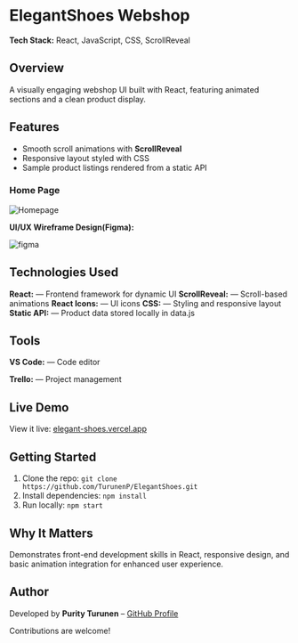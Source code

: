 # ElegantShoes Webshop

**Tech Stack:** React, JavaScript, CSS, ScrollReveal

## Overview
A visually engaging webshop UI built with React, featuring animated sections and a clean product display.

## Features
- Smooth scroll animations with **ScrollReveal**
- Responsive layout styled with CSS  
- Sample product listings rendered from a static API


### Home Page

![Homepage](https://github.com/TurunenP/Coursera_Little-Lemon-restaurant/assets/43337898/e5ada52b-1df6-4cdc-866f-49c8a2a2cd8b)

**UI/UX Wireframe Design(Figma):** 

![figma](https://github.com/TurunenP/ElegantShoes/assets/43337898/3e5b1ee1-0b75-451f-8a3c-50f88d14b35d)


## Technologies Used

**React:** — Frontend framework for dynamic UI
**ScrollReveal:** — Scroll-based animations
**React Icons:**  — UI icons
**CSS:** — Styling and responsive layout
**Static API:** — Product data stored locally in data.js


## Tools
**VS Code:** — Code editor

**Trello:** — Project management

  
## Live Demo
View it live: [elegant-shoes.vercel.app](https://elegant-shoes.vercel.app/)


## Getting Started
1. Clone the repo: `git clone https://github.com/TurunenP/ElegantShoes.git`
2. Install dependencies: `npm install`
3. Run locally: `npm start`


## Why It Matters
Demonstrates front-end development skills in React, responsive design, and basic animation integration for enhanced user experience.

## Author
Developed by **Purity Turunen** – [GitHub Profile](https://github.com/TurunenP)

Contributions are welcome!


